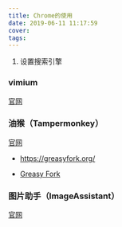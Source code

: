 ```yaml
---
title: Chrome的使用
date: 2019-06-11 11:17:59
cover:
tags:
---
```




<!-- more -->

1. 设置搜索引擎

### vimium 
[官网](https://github.com/philc/vimium)

### 油猴（Tampermonkey）
[官网](http://www.tampermonkey.net/)

- https://greasyfork.org/

- [Greasy Fork](https://greasyfork.org/zh-CN)

### 图片助手（ImageAssistant） 
[官网](https://www.pullywood.com/ImageAssistant/)